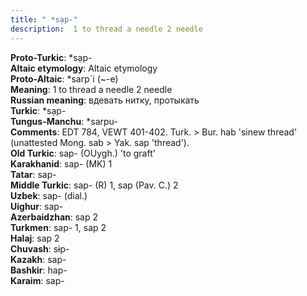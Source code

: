 ```yaml
---
title: " *sạp-"
description:  1 to thread a needle 2 needle
---
```


<strong>Proto-Turkic</strong>:  *sạp-<br>
<strong>Altaic etymology</strong>:  Altaic etymology<br>
<strong> Proto-Altaic</strong>:  *sarp`i (~-e)<br>
<strong>Meaning</strong>:  1 to thread a needle 2 needle<br>
<strong>Russian meaning</strong>:  вдевать нитку, протыкать<br>
<strong>Turkic</strong>:  *sạp-<br>
<strong>Tungus-Manchu</strong>:  *sarpu-<br>
<strong>Comments</strong>:  EDT 784, VEWT 401-402. Turk. > Bur. hab 'sinew thread' (unattested Mong. sab > Yak. sap 'thread').<br>
<strong>Old Turkic</strong>:  sap- (OUygh.) 'to graft'<br>
<strong>Karakhanid</strong>:  sap- (MK) 1<br>
<strong>Tatar</strong>:  sap-<br>
<strong>Middle Turkic</strong>:  sap- (R) 1, sap (Pav. C.) 2<br>
<strong>Uzbek</strong>:  sap- (dial.)<br>
<strong>Uighur</strong>:  sap-<br>
<strong>Azerbaidzhan</strong>:  sap 2<br>
<strong>Turkmen</strong>:  sap- 1, sap 2<br>
<strong>Halaj</strong>:  sap 2<br>
<strong>Chuvash</strong>:  sɨp-<br>
<strong>Kazakh</strong>:  sap-<br>
<strong>Bashkir</strong>:  hap-<br>
<strong>Karaim</strong>:  sap-<br>


